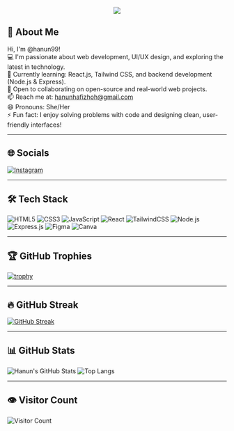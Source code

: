<p align="center">
  <img src="https://readme-typing-svg.herokuapp.com?font=Fira+Code&size=22&pause=1000&center=true&width=435&lines=Hi%2C+I'm+Hanun+Hafizhoh!;A+Web+Developer+in+the+Making.;Passionate+about+UI%2FUX+%26+Tech.">
</p>

## 👋 About Me

Hi, I'm @hanun99!  
💻 I'm passionate about web development, UI/UX design, and exploring the latest in technology.  
🌱 Currently learning: React.js, Tailwind CSS, and backend development (Node.js & Express).  
🤝 Open to collaborating on open-source and real-world web projects.  
📫 Reach me at: hanunhafizhoh@gmail.com  
😄 Pronouns: She/Her  
⚡ Fun fact: I enjoy solving problems with code and designing clean, user-friendly interfaces!

---

## 🌐 Socials

[![Instagram](https://img.shields.io/badge/Instagram-E4405F?style=for-the-badge&logo=instagram&logoColor=white)](https://instagram.com/hanun99)

---

## 🛠 Tech Stack

![HTML5](https://img.shields.io/badge/HTML5-E34F26?style=for-the-badge&logo=html5&logoColor=white)
![CSS3](https://img.shields.io/badge/CSS3-1572B6?style=for-the-badge&logo=css3&logoColor=white)
![JavaScript](https://img.shields.io/badge/JavaScript-F7DF1E?style=for-the-badge&logo=javascript&logoColor=black)
![React](https://img.shields.io/badge/React-20232A?style=for-the-badge&logo=react&logoColor=61DAFB)
![TailwindCSS](https://img.shields.io/badge/Tailwind_CSS-38B2AC?style=for-the-badge&logo=tailwind-css&logoColor=white)
![Node.js](https://img.shields.io/badge/Node.js-339933?style=for-the-badge&logo=node.js&logoColor=white)
![Express.js](https://img.shields.io/badge/Express.js-000000?style=for-the-badge&logo=express&logoColor=white)
![Figma](https://img.shields.io/badge/Figma-F24E1E?style=for-the-badge&logo=figma&logoColor=white)
![Canva](https://img.shields.io/badge/Canva-00C4CC?style=for-the-badge&logo=canva&logoColor=white)

---

## 🏆 GitHub Trophies

[![trophy](https://github-profile-trophy.vercel.app/?username=hanun99&theme=tokyonight&no-bg=true)](https://github.com/ryo-ma/github-profile-trophy)

---

## 🔥 GitHub Streak

[![GitHub Streak](https://streak-stats.demolab.com/?user=hanun99&theme=tokyonight&hide_border=true)](https://git.io/streak-stats)

---

## 📊 GitHub Stats

![Hanun's GitHub Stats](https://github-readme-stats.vercel.app/api?username=hanun99&show_icons=true&theme=tokyonight)
![Top Langs](https://github-readme-stats.vercel.app/api/top-langs/?username=hanun99&layout=compact&theme=tokyonight)

---

## 👁️ Visitor Count

![Visitor Count](https://komarev.com/ghpvc/?username=hanun99&style=for-the-badge)

